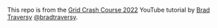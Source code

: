 This repo is from the [Grid Crash Course 2022](https://youtu.be/0xMQfnTU6oo) YouTube tutorial by [Brad Traversy](https://www.youtube.com/c/TraversyMedia) [@bradtraversy](https://github.com/bradtraversy).